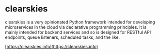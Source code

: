 # clearskies

clearskies is a very opinionated Python framework intended for developing microservices in the cloud via declarative programming principles.  It is mainly intended for backend services and so is designed for RESTful API endpoints, queue listeners, scheduled tasks, and the like.

[https://clearskies.info](https://clearskies.info)
